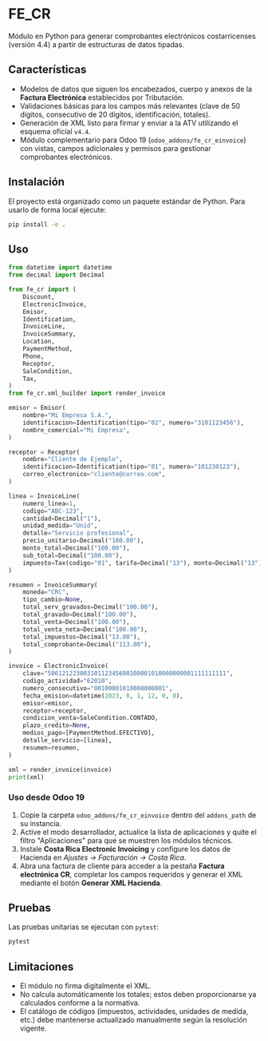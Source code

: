 # FE_CR

Módulo en Python para generar comprobantes electrónicos costarricenses (versión 4.4) a partir de estructuras de datos tipadas.

## Características

- Modelos de datos que siguen los encabezados, cuerpo y anexos de la **Factura Electrónica** establecidos por Tributación.
- Validaciones básicas para los campos más relevantes (clave de 50 dígitos, consecutivo de 20 dígitos, identificación, totales).
- Generación de XML listo para firmar y enviar a la ATV utilizando el esquema oficial `v4.4`.
- Módulo complementario para Odoo 19 (`odoo_addons/fe_cr_einvoice`) con vistas, campos adicionales y permisos para gestionar comprobantes electrónicos.

## Instalación

El proyecto está organizado como un paquete estándar de Python. Para usarlo de forma local ejecute:

```bash
pip install -e .
```

## Uso

```python
from datetime import datetime
from decimal import Decimal

from fe_cr import (
    Discount,
    ElectronicInvoice,
    Emisor,
    Identification,
    InvoiceLine,
    InvoiceSummary,
    Location,
    PaymentMethod,
    Phone,
    Receptor,
    SaleCondition,
    Tax,
)
from fe_cr.xml_builder import render_invoice

emisor = Emisor(
    nombre="Mi Empresa S.A.",
    identificacion=Identification(tipo="02", numero="3101123456"),
    nombre_comercial="Mi Empresa",
)

receptor = Receptor(
    nombre="Cliente de Ejemplo",
    identificacion=Identification(tipo="01", numero="101230123"),
    correo_electronico="cliente@correo.com",
)

linea = InvoiceLine(
    numero_linea=1,
    codigo="ABC-123",
    cantidad=Decimal("1"),
    unidad_medida="Unid",
    detalle="Servicio profesional",
    precio_unitario=Decimal("100.00"),
    monto_total=Decimal("100.00"),
    sub_total=Decimal("100.00"),
    impuesto=Tax(codigo="01", tarifa=Decimal("13"), monto=Decimal("13")),
)

resumen = InvoiceSummary(
    moneda="CRC",
    tipo_cambio=None,
    total_serv_gravados=Decimal("100.00"),
    total_gravado=Decimal("100.00"),
    total_venta=Decimal("100.00"),
    total_venta_neta=Decimal("100.00"),
    total_impuestos=Decimal("13.00"),
    total_comprobante=Decimal("113.00"),
)

invoice = ElectronicInvoice(
    clave="50612122300310112345600100001010000000001111111111",
    codigo_actividad="62010",
    numero_consecutivo="00100001010000000001",
    fecha_emision=datetime(2023, 8, 1, 12, 0, 0),
    emisor=emisor,
    receptor=receptor,
    condicion_venta=SaleCondition.CONTADO,
    plazo_credito=None,
    medios_pago=[PaymentMethod.EFECTIVO],
    detalle_servicio=[linea],
    resumen=resumen,
)

xml = render_invoice(invoice)
print(xml)
```

### Uso desde Odoo 19

1. Copie la carpeta `odoo_addons/fe_cr_einvoice` dentro del `addons_path` de su instancia.
2. Active el modo desarrollador, actualice la lista de aplicaciones y quite el filtro "Aplicaciones" para que se muestren los módulos técnicos.
3. Instale **Costa Rica Electronic Invoicing** y configure los datos de Hacienda en *Ajustes → Facturación → Costa Rica*.
4. Abra una factura de cliente para acceder a la pestaña **Factura electrónica CR**, completar los campos requeridos y generar el XML mediante el botón **Generar XML Hacienda**.

## Pruebas

Las pruebas unitarias se ejecutan con `pytest`:

```bash
pytest
```

## Limitaciones

- El módulo no firma digitalmente el XML.
- No calcula automáticamente los totales; estos deben proporcionarse ya calculados conforme a la normativa.
- El catálogo de códigos (impuestos, actividades, unidades de medida, etc.) debe mantenerse actualizado manualmente según la resolución vigente.
